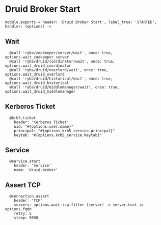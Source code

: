 
# Druid Broker Start

    module.exports = header: 'Druid Broker Start', label_true: 'STARTED', handler: (options) ->

## Wait

      @call 'ryba/zookeeper/server/wait', once: true, options.wait_zookeeper_server
      @call 'ryba/druid/coordinator/wait', once: true, options.wait_druid_coordinator
      @call 'ryba/druid/overlord/wait', once: true, options.wait_druid_overlord
      @call 'ryba/druid/historical/wait', once: true, options.wait_druid_historical
      @call 'ryba/druid/middlemanager/wait', once: true, options.wait_druid_middlemanager

## Kerberos Ticket

      @krb5.ticket
        header: 'Kerberos Ticket'
        uid: "#{options.user.name}"
        principal: "#{options.krb5_service.principal}"
        keytab: "#{options.krb5_service.keytab}"

## Service

      @service.start
        header: 'Service'
        name: 'druid-broker'
      
## Assert TCP

      @connection.assert
        header: 'TCP'
        servers: options.wait.tcp.filter (server) -> server.host is options.fqdn
        retry: 5
        sleep: 5000
